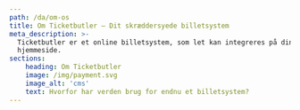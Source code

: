 ```yaml
---
path: /da/om-os
title: Om Ticketbutler – Dit skræddersyede billetsystem
meta_description: >-
  Ticketbutler er et online billetsystem, som let kan integreres på din egen
  hjemmeside. 
sections:
    heading: Om Ticketbutler
    image: /img/payment.svg
    image_alt: 'cms'
    text: Hvorfor har verden brug for endnu et billetsystem?
---
```

